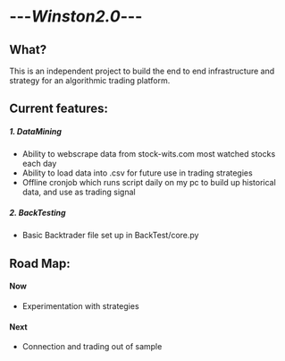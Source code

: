 #  ---_Winston2.0_---

## What?
This is an independent project to build the end to end infrastructure and strategy for an algorithmic trading platform.


## Current features:


##### 1. DataMining
  - Ability to webscrape  data from stock-wits.com most watched stocks each day
  - Ability to load data into .csv for future use in trading strategies
  - Offline cronjob which runs script daily on my pc to build up historical data, and use as trading signal
  
##### 2. BackTesting
  - Basic Backtrader file set up in BackTest/core.py

## Road Map:

#### Now
- Experimentation with strategies


#### Next
- Connection and trading out of sample
